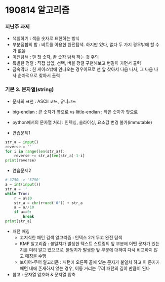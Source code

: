 # 190814 알고리즘

### 지난주 과제

- 색칠하기 : 색을 숫자로 표현하는 방식
- 부분집합의 합 : 비트를 이용한 완전탐색. 하지만 있다, 없다 두 가지 경우밖에 할 수가 없음
- 이진탐색 : 맨 첫 숫자, 끝 숫자 탐색 하는 것 주의
- 특별한 정렬 : 직접 삽입, 선택, 버블 정렬 구현해보고 번갈아 가면서 출력
- 금속막대 : 한 케이스밖에 안나오는 경우이므로 맨 앞 찾아서 다음 나사, 그 다음 나사 순차적으로 찾아서 출력



### 기본 3. 문자열(string)

- 문자의 표현 : ASCII 코드, 유니코드

- big-endian : 큰 숫자가 앞으로 vs little-endian : 작은 숫자가 앞으로

- python에서의 문자열 처리 : 인덱싱, 슬라이싱, 요소값 변경 불가(immutable)
- 연습문제1

```python
str_a = input()
reverse = ''
for i in range(len(str_a)):
    reverse += str_a[len(str_a)-1-i]
print(reverse)
```

- 연습문제2

```python
# 3750 -> '3750'
a = int(input())
str_a = ''
while True:
    r = a%10
    str_a = chr(r+ord('0')) + str_a
    a = a//10
    if a==0:
        break
print(str_a)
```

- 패턴 매칭
  - 고지식한 패턴 검색 알고리즘 : 인덱스 2개 두고 완전 탐색
  - KMP 알고리즘 : 불일치가 발생한 텍스트 스트링의 앞 부분에 어떤 문자가 있는지를 미리 알고 있으므로, 불일치가 발생한 앞 부분에 대하여 다시 비교하지 않고 매칭을 수행
  - 보이어-무어 알고리즘 : 패턴에 오른쪽 끝에 있는 문자가 불일치 하고 이 문자가 패턴 내에 존재하지 않는 경우, 이동 거리는 무려 패턴의 길이 만큼이 된다
- 참고 : 문자열 암호화 & 문자열 압축